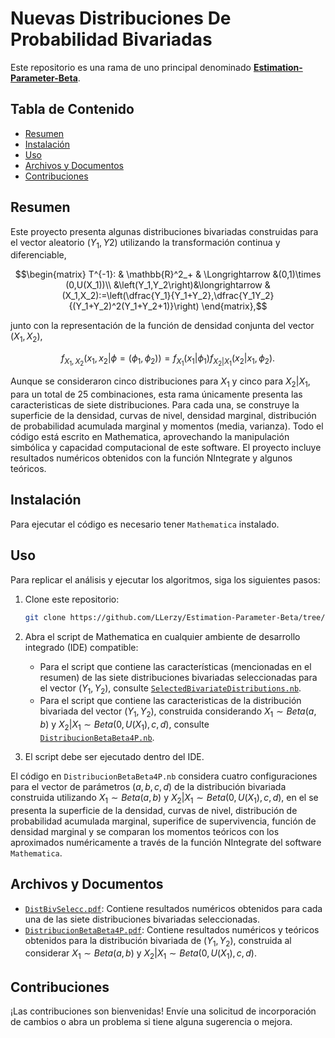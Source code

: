 # Nuevas Distribuciones De Probabilidad Bivariadas

Este repositorio es una rama de uno principal denominado [**Estimation-Parameter-Beta**](https://github.com/LLerzy/Estimation-Parameter-Beta).

## Tabla de Contenido

-   [Resumen](#resumen)
-   [Instalación](#instalación)
-   [Uso](#uso)
-   [Archivos y Documentos](#archivos-y-documentos)
-   [Contribuciones](#contribuciones)

## Resumen

Este proyecto presenta algunas distribuciones bivariadas construidas para el vector aleatorio $(Y_1,Y2)$ utilizando la transformación continua y diferenciable,  

$$\begin{matrix}
   T^{-1}: &  \mathbb{R}^2_+ & \Longrightarrow &(0,1)\times (0,U(X_1))\\
        &\left(Y_1,Y_2\right)&\longrightarrow & (X_1,X_2):=\left(\dfrac{Y_1}{Y_1+Y_2},\dfrac{Y_1Y_2}{(Y_1+Y_2)^2(Y_1+Y_2+1)}\right)
\end{matrix},$$

junto con la representación de la función de densidad conjunta del vector $(X_1,X_2)$,

$$f_{X_1,X_2}(x_1,x_2|\phi=(\phi_1,\phi_2)) = f_{X_1}(x_1|\phi_1)f_{X_2|X_1}(x_2|x_1,\phi_2).$$

Aunque se consideraron cinco distribuciones para $X_1$ y cinco para $X_2|X_1$, para un total de 25 combinaciones, esta rama únicamente presenta las caracteristicas de siete distribuciones. Para cada una, se construye la superficie de la densidad, curvas de nivel, densidad marginal, distribución de probabilidad acumulada marginal y momentos (media, varianza). Todo el código está escrito en Mathematica, aprovechando la manipulación simbólica y capacidad computacional de este software. El proyecto incluye resultados numéricos obtenidos con la función NIntegrate y algunos teóricos.

## Instalación

Para ejecutar el código es necesario tener `Mathematica` instalado.

## Uso

Para replicar el análisis y ejecutar los algoritmos, siga los siguientes pasos:

1.  Clone este repositorio:

    ``` bash
    git clone https://github.com/LLerzy/Estimation-Parameter-Beta/tree/New-Biv-Dist.git
    ```

2.  Abra el script de Mathematica en cualquier ambiente de desarrollo integrado (IDE) compatible:

    -   Para el script que contiene las características (mencionadas en el resumen) de las siete distribuciones bivariadas seleccionadas para el vector $(Y_1,Y_2)$, consulte [`SelectedBivariateDistributions.nb`](SelectedBivariateDistributions.nb).
    -   Para el script que contiene las caracteristicas de la distribución bivariada del vector $(Y_1,Y_2)$, construida considerando $X_1\sim Beta(a,b)$ y $X_2|X_1\sim Beta(0,U(X_1),c,d)$, consulte [`DistribucionBetaBeta4P.nb`](DistribucionBetaBeta4P.nb).

3.  El script debe ser ejecutado dentro del IDE.


El código en `DistribucionBetaBeta4P.nb` considera cuatro configuraciones para el vector de parámetros $(a,b,c,d)$ de la distribución bivariada construida utilizando $X_1\sim Beta(a,b)$ y $X_2|X_1\sim Beta(0,U(X_1),c,d)$, en el se presenta la superficie de la densidad, curvas de nivel, distribución de probabilidad acumulada marginal, superifice de supervivencia, función de densidad marginal y se comparan los momentos teóricos con los aproximados numéricamente a través de la función NIntegrate del software `Mathematica`.

## Archivos y Documentos

-   [`DistBivSelecc.pdf`](DistBivSelecc.pdf): Contiene resultados numéricos obtenidos para cada una de las siete distribuciones bivariadas seleccionadas.
-   [`DistribucionBetaBeta4P.pdf`](DistribucionBetaBeta4P.pdf): Contiene resultados numéricos y teóricos obtenidos para la distribución bivariada de $(Y_1,Y_2)$, construida al considerar $X_1\sim Beta(a,b)$ y $X_2|X_1\sim Beta(0,U(X_1),c,d)$.

## Contribuciones

¡Las contribuciones son bienvenidas! Envíe una solicitud de incorporación de cambios o abra un problema si tiene alguna sugerencia o mejora.
